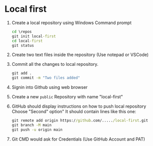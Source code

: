 # Local first

1. Create a local repository using Windows Command prompt

   ```cmd
   cd \repos
   git init local-first
   cd local-first
   git status 
   ```
3. Create two text files inside the repository (Use notepad or VSCode)
4. Commit all the changes to local repository.
   
   ```cmd
   git add .
   git commit -m "Two files added"
   ```
6. Signin into Github using web browser
7. Create a new `public` Repository with name "local-first"
8. GitHub should display instructions on how to push local repository
   Choose "Second" option" It should contain lines like this one:

   ```cmd
   git remote add origin https://github.com/...../local-first.git
   git branch -M main
   git push -u origin main
   ```
10. Git CMD would ask for Credentials (Use GitHub Account and PAT)  
